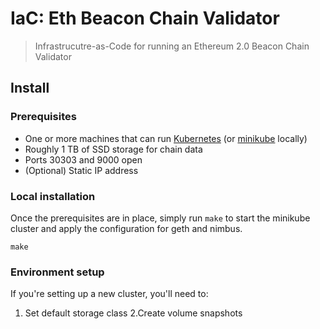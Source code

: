 # IaC: Eth Beacon Chain Validator
> Infrastrucutre-as-Code for running an Ethereum 2.0 Beacon Chain Validator

## Install

### Prerequisites

- One or more machines that can run [Kubernetes] (or [minikube] locally)
- Roughly 1 TB of SSD storage for chain data
- Ports 30303 and 9000 open
- (Optional) Static IP address

[Kubernetes]: https://kubernetes.io/docs/tasks/tools/
[minikube]: https://minikube.sigs.k8s.io/docs/start/

### Local installation

Once the prerequisites are in place, simply run `make` to start the minikube cluster and apply the
configuration for geth and nimbus.

```
make
```

### Environment setup

If you're setting up a new cluster, you'll need to:

1. Set default storage class
2.Create volume snapshots
